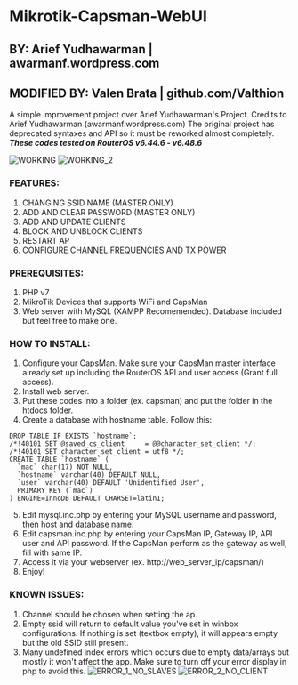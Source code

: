 # Mikrotik-Capsman-WebUI

## BY: Arief Yudhawarman | awarmanf.wordpress.com
## MODIFIED BY: Valen Brata | github.com/Valthion

A simple improvement project over Arief Yudhawarman's Project. Credits to Arief Yudhawarman (awarmanf.wordpress.com)
The original project has deprecated syntaxes and API so it must be reworked almost completely.
***These codes tested on RouterOS v6.44.6 - v6.48.6***

![WORKING](https://user-images.githubusercontent.com/65765848/153013685-f47b0720-f6e7-4104-80bd-115b6f2a56e1.png)
![WORKING_2](https://user-images.githubusercontent.com/65765848/153013716-33d0db18-f846-453e-9201-cf5a5c140a9f.png)

### FEATURES:
1. CHANGING SSID NAME (MASTER ONLY)
2. ADD AND CLEAR PASSWORD (MASTER ONLY)
3. ADD AND UPDATE CLIENTS
4. BLOCK AND UNBLOCK CLIENTS
5. RESTART AP
6. CONFIGURE CHANNEL FREQUENCIES AND TX POWER

### PREREQUISITES:
1. PHP v7
2. MikroTik Devices that supports WiFi and CapsMan
3. Web server with MySQL (XAMPP Recomemended). Database included but feel free to make one.

### HOW TO INSTALL:
1. Configure your CapsMan. Make sure your CapsMan master interface already set up including the RouterOS API and user access (Grant full access).
2. Install web server.
3. Put these codes into a folder (ex. capsman) and put the folder in the htdocs folder.
4. Create a database with hostname table. Follow this:
```
DROP TABLE IF EXISTS `hostname`;
/*!40101 SET @saved_cs_client     = @@character_set_client */;
/*!40101 SET character_set_client = utf8 */;
CREATE TABLE `hostname` (
  `mac` char(17) NOT NULL,
  `hostname` varchar(40) DEFAULT NULL,
  `user` varchar(40) DEFAULT 'Unidentified User',
  PRIMARY KEY (`mac`)
) ENGINE=InnoDB DEFAULT CHARSET=latin1;
```
5. Edit mysql.inc.php by entering your MySQL username and password, then host and database name.
6. Edit capsman.inc.php by entering your CapsMan IP, Gateway IP, API user and API password. If the CapsMan perform as the gateway as well, fill with same IP.
7. Access it via your webserver (ex. http://web_server_ip/capsman/)
8. Enjoy!

### KNOWN ISSUES:
1. Channel should be chosen when setting the ap.
2. Empty ssid will return to default value you've set in winbox configurations. If nothing is set (textbox empty), it will appears empty but the old SSID still present.
3. Many undefined index errors which occurs due to empty data/arrays but mostly it won't affect the app. Make sure to turn off your error display in php to avoid this.
![ERROR_1_NO_SLAVES](https://user-images.githubusercontent.com/65765848/153013578-38920021-43a4-487c-984c-72a2a3122561.png)
![ERROR_2_NO_CLIENT](https://user-images.githubusercontent.com/65765848/153013600-31713556-4ce1-4d6f-825c-07fe742b3bee.png)
